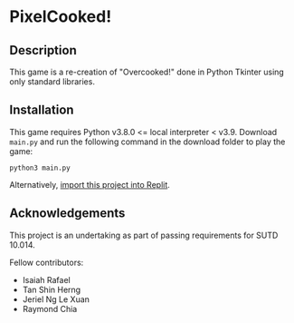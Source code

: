# PixelCooked!

## Description
This game is a re-creation of "Overcooked!" done in Python Tkinter using only standard libraries.

## Installation
This game requires Python v3.8.0 <= local interpreter < v3.9. Download `main.py` and run the following command in the download folder to play the game:

```
python3 main.py
```

Alternatively, [import this project into Replit](https://replit.com/talk/ask/How-To-Import-Replit-On-Github/138684).

## Acknowledgements
This project is an undertaking as part of passing requirements for SUTD 10.014.

Fellow contributors:
- Isaiah Rafael
- Tan Shin Herng
- Jeriel Ng Le Xuan
- Raymond Chia
